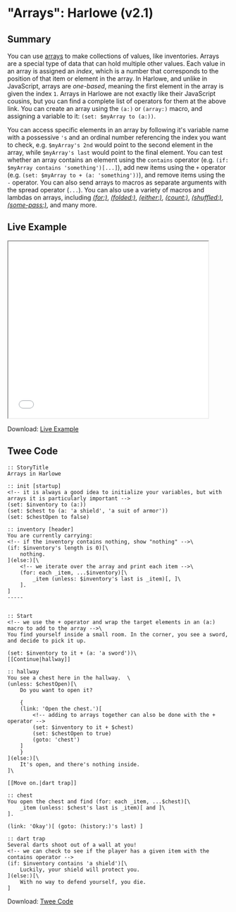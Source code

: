 # "Arrays": Harlowe (v2.1)

## Summary

You can use [arrays](https://twine2.neocities.org/#type_array) to make collections of values, like inventories. Arrays are a special type of data that can hold multiple other values. Each value in an array is assigned an *index*, which is a number that corresponds to the position of that item or element in the array. In Harlowe, and unlike in JavaScript, arrays are *one-based*, meaning the first element in the array is given the index `1`. Arrays in Harlowe are not exactly like their JavaScript cousins, but you can find a complete list of operators for them at the above link. You can create an array using the `(a:)` or `(array:)` macro, and assigning a variable to it: `(set: $myArray to (a:))`.

You can access specific elements in an array by following it's variable name with a possessive `'s` and an ordinal number referencing the index you want to check, e.g. `$myArray's 2nd` would point to the second element in the array, while `$myArray's last` would point to the final element. You can test whether an array contains an element using the `contains` operator (e.g. `(if: $myArray contains 'something')[...]`), add new items using the `+` operator (e.g. `(set: $myArray to + (a: 'something'))`), and remove items using the `-` operator. You can also send arrays to macros as separate arguments with the spread operator (`...`). You can also use a variety of macros and lambdas on arrays, including [*(for:)*](https://twine2.neocities.org/#macro_for), [*(folded:)*](https://twine2.neocities.org/#macro_folded), [*(either:)*](https://twine2.neocities.org/#macro_either), [*(count:)*](https://twine2.neocities.org/#macro_count), [*(shuffled:)*](https://twine2.neocities.org/#macro_shuffled), [*(some-pass:)*](https://twine2.neocities.org/#macro_some-pass), and many more.

## Live Example

<section>
<iframe src="harlowe_arrays_example.html" height=400 width=90%></iframe>


Download: <a href="harlowe_arrays_example.html" target="_blank">Live Example</a>
</section>

## Twee Code

```
:: StoryTitle
Arrays in Harlowe

:: init [startup]
<!-- it is always a good idea to initialize your variables, but with arrays it is particularly important -->
(set: $inventory to (a:))
(set: $chest to (a: 'a shield', 'a suit of armor'))
(set: $chestOpen to false)

:: inventory [header]
You are currently carrying: 
<!-- if the inventory contains nothing, show "nothing" -->\
(if: $inventory's length is 0)[\
    nothing.
](else:)[\
    <!-- we iterate over the array and print each item -->\
    (for: each _item, ...$inventory)[\
        _item (unless: $inventory's last is _item)[, ]\
    ].
]
-----


:: Start
<!-- we use the + operator and wrap the target elements in an (a:) macro to add to the array -->\
You find yourself inside a small room. In the corner, you see a sword, and decide to pick it up.

(set: $inventory to it + (a: 'a sword'))\
[[Continue|hallway]]

:: hallway
You see a chest here in the hallway.  \
(unless: $chestOpen)[\
    Do you want to open it?

    {
    (link: 'Open the chest.')[
        <!-- adding to arrays together can also be done with the + operator -->
        (set: $inventory to it + $chest)
        (set: $chestOpen to true)
        (goto: 'chest')
    ]
    }
](else:)[\
    It's open, and there's nothing inside.
]\

[[Move on.|dart trap]]

:: chest
You open the chest and find (for: each _item, ...$chest)[\
    _item (unless: $chest's last is _item)[ and ]\
].

(link: 'Okay')[ (goto: (history:)'s last) ]

:: dart trap
Several darts shoot out of a wall at you!
<!-- we can check to see if the player has a given item with the contains operator -->
(if: $inventory contains 'a shield')[\
    Luckily, your shield will protect you.
](else:)[\
    With no way to defend yourself, you die.
]
```

Download: <a href="harlowe_arrays_twee.txt" target="_blank">Twee Code</a>
